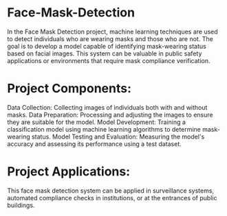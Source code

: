# Face-Mask-Detection

In the Face Mask Detection project, machine learning techniques are used to detect individuals who are wearing masks and those who are not. The goal is to develop a model capable of identifying mask-wearing status based on facial images. This system can be valuable in public safety applications or environments that require mask compliance verification.

# Project Components:
Data Collection: Collecting images of individuals both with and without masks.
Data Preparation: Processing and adjusting the images to ensure they are suitable for the model.
Model Development: Training a classification model using machine learning algorithms to determine mask-wearing status.
Model Testing and Evaluation: Measuring the model's accuracy and assessing its performance using a test dataset.

# Project Applications:
This face mask detection system can be applied in surveillance systems, automated compliance checks in institutions, or at the entrances of public buildings.






